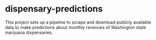 # dispensary-predictions
This project sets up a pipeline to scrape and download publicly available data to make predictions about monthly revenues of Washington state marijuana dispensaries.
